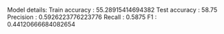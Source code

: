Model details:
Train accuracy : 55.28915414694382
Test accuracy : 58.75
Precision : 0.5926223776223776
Recall : 0.5875
F1 : 0.44120666684082654
